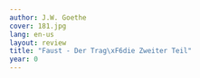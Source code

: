 ```yaml
---
author: J.W. Goethe
cover: 181.jpg
lang: en-us
layout: review
title: "Faust - Der Trag\xF6die Zweiter Teil"
year: 0
---
```


